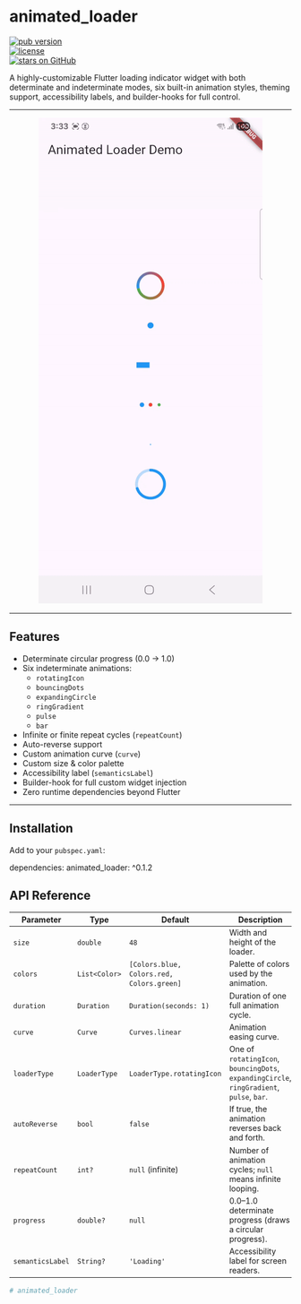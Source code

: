 # animated_loader

[![pub version](https://img.shields.io/pub/v/animated_loader)](https://pub.dev/packages/animated_loader)  
[![license](https://img.shields.io/pub/license/animated_loader)](LICENSE)  
[![stars on GitHub](https://img.shields.io/github/stars/yourusername/animated_loader?style=social)](https://github.com/yourusername/animated_loader/stargazers)

A highly-customizable Flutter loading indicator widget with both determinate and indeterminate modes, six built-in animation styles, theming support, accessibility labels, and builder-hooks for full control.

---

<p align="center">
  <!-- Replace with your own GIF or PNG in `screenshots/demo.gif` -->
  <img src="https://raw.githubusercontent.com/manarAlb0gha/animated_loader/main/screenshots/animated_loader_demo.gif" 
       alt="Animated Loader Demo" width="400" />
</p>

---

## Features

- Determinate circular progress (0.0 → 1.0)
- Six indeterminate animations:
    - `rotatingIcon`
    - `bouncingDots`
    - `expandingCircle`
    - `ringGradient`
    - `pulse`
    - `bar`
- Infinite or finite repeat cycles (`repeatCount`)
- Auto-reverse support
- Custom animation curve (`curve`)
- Custom size & color palette
- Accessibility label (`semanticsLabel`)
- Builder-hook for full custom widget injection
- Zero runtime dependencies beyond Flutter

---



## Installation

Add to your `pubspec.yaml`:

dependencies:
  animated_loader: ^0.1.2



## API Reference

| Parameter        | Type           | Default                             | Description                                                                                 |
| ---------------- | -------------- | ----------------------------------- | ------------------------------------------------------------------------------------------- |
| `size`           | `double`       | `48`                                | Width and height of the loader.                                                             |
| `colors`         | `List<Color>`  | `[Colors.blue, Colors.red, Colors.green]` | Palette of colors used by the animation.                                   |
| `duration`       | `Duration`     | `Duration(seconds: 1)`              | Duration of one full animation cycle.                                                       |
| `curve`          | `Curve`        | `Curves.linear`                     | Animation easing curve.                                                                     |
| `loaderType`     | `LoaderType`   | `LoaderType.rotatingIcon`           | One of `rotatingIcon`, `bouncingDots`, `expandingCircle`, `ringGradient`, `pulse`, `bar`.   |
| `autoReverse`    | `bool`         | `false`                             | If true, the animation reverses back and forth.                                             |
| `repeatCount`    | `int?`         | `null` (infinite)                   | Number of animation cycles; `null` means infinite looping.                                  |
| `progress`       | `double?`      | `null`                              | 0.0–1.0 determinate progress (draws a circular progress).                                   |
| `semanticsLabel` | `String?`      | `'Loading'`                         | Accessibility label for screen readers.                                                     |


```yaml
#   a n i m a t e d _ l o a d e r 
 
 